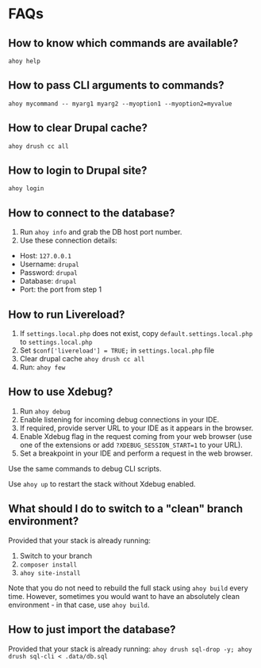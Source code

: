 # FAQs

## How to know which commands are available?
```
ahoy help
```

## How to pass CLI arguments to commands?
```
ahoy mycommand -- myarg1 myarg2 --myoption1 --myoption2=myvalue
```

## How to clear Drupal cache?
```
ahoy drush cc all
```

## How to login to Drupal site?
```
ahoy login
```

## How to connect to the database?
1. Run `ahoy info` and grab the DB host port number. 
2. Use these connection details:
  - Host: `127.0.0.1`
  - Username: `drupal`
  - Password: `drupal`
  - Database: `drupal`
  - Port: the port from step 1

## How to run Livereload?
1. If `settings.local.php` does not exist, copy `default.settings.local.php` to `settings.local.php`   
2. Set `$conf['livereload'] = TRUE;` in `settings.local.php` file
3. Clear drupal cache `ahoy drush cc all`
4. Run: `ahoy few`

## How to use Xdebug?
1. Run `ahoy debug`
2. Enable listening for incoming debug connections in your IDE.
3. If required, provide server URL to your IDE as it appears in the browser.
4. Enable Xdebug flag in the request coming from your web browser (use one of 
   the extensions or add `?XDEBUG_SESSION_START=1` to your URL).
5. Set a breakpoint in your IDE and perform a request in the web browser.

Use the same commands to debug CLI scripts.  

Use `ahoy up` to restart the stack without Xdebug enabled.

## What should I do to switch to a "clean" branch environment?
Provided that your stack is already running:
1. Switch to your branch
2. `composer install`
3. `ahoy site-install`

Note that you do not need to rebuild the full stack using `ahoy build` every time.
However, sometimes you would want to have an absolutely clean environment - in that
case, use `ahoy build`.  

## How to just import the database?
Provided that your stack is already running:
`ahoy drush sql-drop -y; ahoy drush sql-cli < .data/db.sql`
